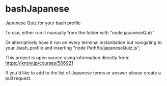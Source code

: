 # bashJapanese
Japanese Quiz for your bash profile 

To use, either run it manually from the folder with "node japaneseQuiz"

Or alternatively have it run on every terminal instantiation but navigating to your .bash_profile
and inserting "node Path/to/japaneseQuiz.js";

This project is open source using information directly from: 
https://iknow.jp/courses/566921

If you'd like to add to the list of Japanese terms or answer please create a pull request.